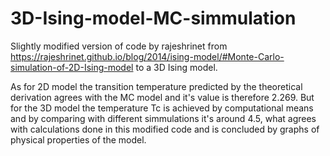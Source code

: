 # 3D-Ising-model-MC-simmulation
Slightly modified version of code by rajeshrinet from https://rajeshrinet.github.io/blog/2014/ising-model/#Monte-Carlo-simulation-of-2D-Ising-model to a 3D Ising model.

As for 2D model the transition temperature predicted by the theoretical derivation agrees with the MC model and it's value is therefore 2.269. But for the 3D model the temperature Tc is achieved by computational means and by comparing with different simmulations it's around 4.5, what agrees with calculations done in this modified code and is concluded by graphs of physical properties of the model.
